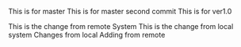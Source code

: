 This is for master
This is for master second commit
This is for ver1.0

This is the change from remote System
This is the change from local system
Changes from local
Adding from remote
